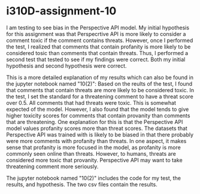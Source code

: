 # i310D-assignment-10

I am testing to see bias in the Perspective API model. My initial hypothesis for this assignment was that Perspecrtive API is more likely to consider a comment toxic if the comment contains threats. However, once I performed the test, I realized that comments that contain profanity is more likely to be considered tosic than comments that contain threats. Thus, I performed a second test that tested to see if my findings were correct. Both my initial hypothesis and second hypothesis were correct. 

This is a more detailed explanation of my results which can also be found in the jupyter notebook named "10(2)":
Based on the reults of the test, I found that comments that contain threats are more likely to be considered toxic. In the test, I set the standard for a threatening comment to have a threat score over 0.5. All comments that had threats were toxic. This is somewhat expected of the model. However, I also found that the model tends to give higher toxicity scores for comments that contain provanity than comments that are threatening. One explanation for this is that the Perspective API model values profanity scores more than threat scores. The datasets that Perspective API was trained with is likely to be biased in that there probably were more comments with profanity than threats. In one aspect, it makes sense that profanity is more focused in the model, as profanity is more commonly seen online than threats. However, to humans, threats are considered more toxic that provanity. Perspective API may want to take threatening comment more seriously.

The jupyter notebook named "10(2)" includes the code for my test, the results, and hypothesis. The two csv files contain the results.
